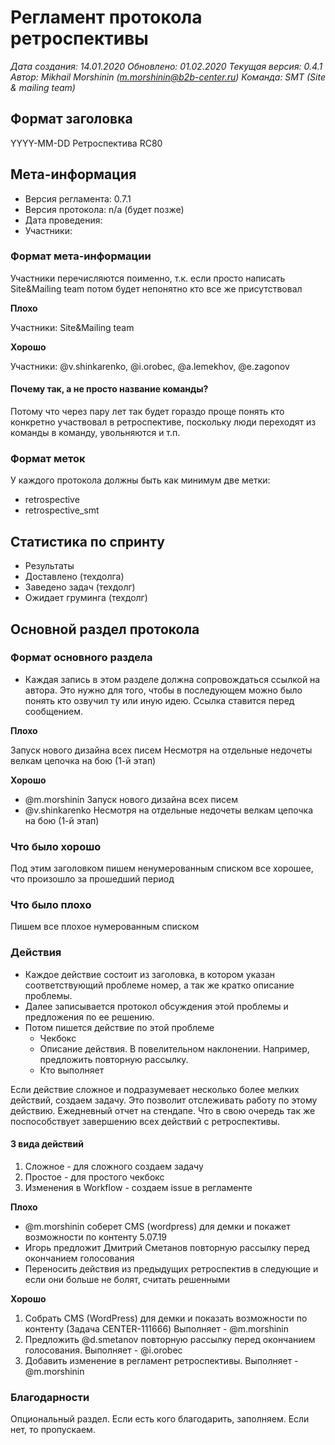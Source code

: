 # Регламент протокола ретроспективы

*Дата создания: 14.01.2020
Обновлено: 01.02.2020 
Текущая версия: 0.4.1
Автор: Mikhail Morshinin (m.morshinin@b2b-center.ru)
Команда: SMT (Site & mailing team)*

## Формат заголовка

YYYY-MM-DD Ретроспектива RC80

## Мета-информация

* Версия регламента: 0.7.1
* Версия протокола: n/a (будет позже)
* Дата проведения:
* Участники: 

### Формат мета-информации

Участники перечисляются поименно, т.к. если просто написать
Site&Mailing team потом будет непонятно кто все же присутствовал

**Плохо**

Участники: Site&Mailing team

**Хорошо**

Участники: @v.shinkarenko, @i.orobec, @a.lemekhov, @e.zagonov

#### Почему так, а не просто название команды?

Потому что через пару лет так будет гораздо проще понять кто конкретно участвовал в ретроспективе,
поскольку люди переходят из команды в команду, увольняются и т.п.

### Формат меток

У каждого протокола должны быть как минимум две метки:

* retrospective
* retrospective_smt

## Статистика по спринту

* Результаты
* Доставлено (техдолга)
* Заведено задач (техдолг)
* Ожидает груминга (техдолг)

## Основной раздел протокола

### Формат основного раздела

* Каждая запись в этом разделе должна сопровождаться ссылкой на автора. 
Это нужно для того, чтобы в последующем можно было понять кто
озвучил ту или иную идею. Ссылка ставится перед сообщением.

**Плохо**

Запуск нового дизайна всех писем
Несмотря на отдельные недочеты велкам цепочка на бою (1-й этап)

**Хорошо**

* @m.morshinin Запуск нового дизайна всех писем
* @v.shinkarenko Несмотря на отдельные недочеты велкам цепочка на бою (1-й этап)

### Что было хорошо

Под этим заголовком пишем ненумерованным списком все хорошее, 
что произошло за прошедший период

### Что было плохо

Пишем все плохое нумерованным списком

### Действия

* Каждое действие состоит из заголовка, в котором указан соответствующий проблеме номер, а так же кратко описание проблемы.
* Далее записывается протокол обсуждения этой проблемы и предложения по ее решению.
* Потом пишется действие по этой проблеме
    * Чекбокс
    * Описание действия. В повелительном наклонении. Например, предложить повторную рассылку.
    * Кто выполняет

Если действие сложное и подразумевает несколько более мелких действий,
создаем задачу. Это позволит отслеживать работу по этому действию.
Ежедневный отчет на стендапе. Что в свою очередь так же поспособствует
завершению всех действий с ретроспективы.

#### 3 вида действий

1. Сложное - для сложного создаем задачу
2. Простое - для простого чекбокс
3. Изменения в Workflow - создаем issue в регламенте

**Плохо**

* @m.morshinin соберет CMS (wordpress) для демки и покажет возможности по контенту 5.07.19
* Игорь предложит Дмитрий Сметанов повторную рассылку перед окончанием голосования
* Переносить действия из предыдущих ретроспектив в следующие и если они больше не болят, считать решенными 

**Хорошо**

1. Собрать CMS (WordPress) для демки и показать возможности по контенту (Задача CENTER-111666) Выполняет - @m.morshinin
2. Предложить @d.smetanov повторную рассылку перед окончанием голосования. Выполняет - @i.orobec
3. Добавить изменение в регламент ретроспективы. Выполняет - @m.morshinin

### Благодарности

Опциональный раздел. Если есть кого благодарить, заполняем. Если нет, то пропускаем.
